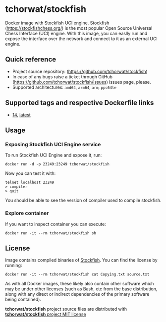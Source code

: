 # tchorwat/stockfish
Docker image with Stockfish UCI engine.
Stockfish (https://stockfishchess.org/) is the most popular Open Source Universal Chess Interface (UCI) engine. With this image, you can easlly run and expose the interface over the network and connect to it as an external UCI engine.

## Quick reference
* Project source repository: (https://github.com/tchorwat/stockfish)
* In case of any bugs raise a ticket through GitHub (https://github.com/tchorwat/stockfish/issues) issues page, please.
* Supported architectures: `amd64`, `arm64`, `arm`, `ppc64le`

## Supported tags and respective Dockerfile links
* [14](https://github.com/tchorwat/stockfish/blob/master/Dockerfile.14), [latest](https://github.com/tchorwat/stockfish/blob/master/Dockerfile.14)

## Usage

### Exposing Stockfish UCI Engine service

To run Stockfish UCI Engine and expose it, run:
```
docker run -d -p 23249:23249 tchorwat/stockfish
```

Now you can test it with:
```
telnet localhost 23249
> compiler
> quit
```

You should be able to see the version of compiler used to compile stockfish.

### Explore container

If you want to inspect container you can execute:
```
docker run -it --rm tchorwat/stockfish sh
```

## License
Image contains compiled binaries of [Stockfish](https://github.com/official-stockfish/Stockfish). You can find the license by running:
```
docker run -it --rm tchorwat/stockfish cat Copying.txt source.txt
```

As with all Docker images, these likely also contain other software which may be under other licenses (such as Bash, etc from the base distribution, along with any direct or indirect dependencies of the primary software being contained).

**tchorwat/stockfish** project source files are distributed with [**tchorwat/stockfish** project MIT license](https://github.com/tchorwat/stockfish/blob/master/LICENSE)
